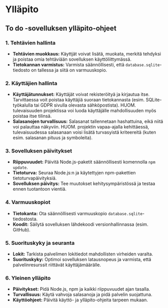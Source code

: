 # Ylläpito

## To do -sovelluksen ylläpito-ohjeet

### 1. Tehtävien hallinta

* **Tehtävien muokkaus:** Käyttjät voivat lisätä, muokata, merkitä tehdyksi ja poistaa omia tehtäviään sovelluksen käyttöliittymässä.
* **Tietokannan varmistus:** Varmista säännöllisesti, että `database.sqlite`-tiedosto on tallessa ja siitä on varmuuskopio.

### 2. Käyttäjien hallinta

* **Käyttäjätunnukset:** Käyttäjät voivat rekisteröityä ja kirjautua itse. Tarvittaessa voit poistaa käyttäjiä suoraan tietokannasta (esim. SQLite-työkalulla tai GDPR sivulla olevasta sähköpostista). HUOM. tulevaisuuden projektissa voi luoda käyttäjälle mahdollisuuden myös poistaa itse tilinsä.
* **Salasanojen turvallisuus:** Salasanat tallennetaan hashattuina, eikä niitä voi palauttaa näkyviin. HUOM. projektin vapaa-ajalla kehittäessä, tulevaisuudessa salasanaan voisi lisätä turvasyistä kriteereitä (kuten esim. salasanan pituus ja symboleita).

### 3. Sovelluksen päivitykset

* **Riippuvuudet:** Päivitä Node.js-paketit säännöllisesti komennolla `npm update`.
* **Tietoturva:** Seuraa Node.js:n ja käytettyjen npm-pakettien tietoturvapäivityksiä.
* **Sovelluksen päivitys:** Tee muutokset kehitysympäristössä ja testaa ennen tuotantoon vientiä.

### 4. Varmuuskopiot

* **Tietokanta:** Ota säännöllisesti varmuuskopio `database.sqlite`-tiedostosta.
* **Koodit:** Säilytä sovelluksen lähdekoodi versionhallinnassa (esim. GitHub).

### 5. Suorituskyky ja seuranta

* **Lokit:** Tarkista palvelimen lokitiedot mahdollisten virheiden varalta.
* **Suorituskyky:** Optimoi sovelluksen latausnopeus ja varmista, että palvelinresurssit riittävät käyttäjämäärälle.

### 6. Yleinen ylläpito

* **Päivitykset:** Pidä Node.js, npm ja kaikki riippuvuudet ajan tasalla.
* **Turvallisuus:** Käytä vahvoja salasanoja ja pidä palvelin suojattuna.
* **Käyttöohjeet:** Päivitä käyttö- ja ylläpito-ohjeita tarpeen mukaan.

